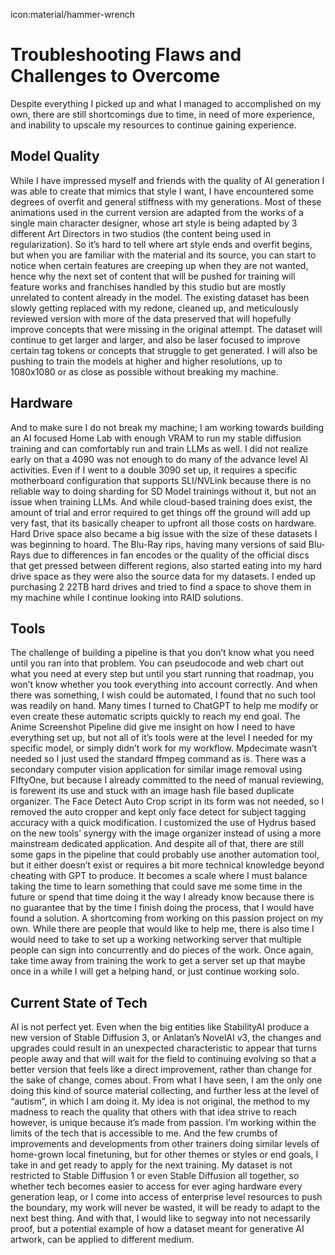 icon:material/hammer-wrench
# Troubleshooting Flaws and Challenges to Overcome

Despite everything I picked up and what I managed to accomplished on my own, there are still shortcomings due to time, in need of more experience, and inability to upscale my resources to continue gaining experience. 

## Model Quality
While I have impressed myself and friends with the quality of AI generation I was able to create that mimics that style I want, I have encountered some degrees of overfit and general stiffness with my generations. Most of these animations used in the current version are adapted from the works of a single main character designer, whose art style is being adapted by 3 different Art Directors in two studios (the content being used in regularization). So it’s hard to tell where art style ends and overfit begins, but when you are familiar with the material and its source, you can start to notice when certain features are creeping up when they are not wanted, hence why the next set of content that will be pushed for training will feature works and franchises handled by this studio but are mostly unrelated to content already in the model. 
The existing dataset has been slowly getting replaced with my redone, cleaned up, and meticulously reviewed version with more of the data preserved that will hopefully improve concepts that were missing in the original attempt. The dataset will continue to get larger and larger, and also be laser focused to improve certain tag tokens or concepts that struggle to get generated. I will also be pushing to train the models at higher and higher resolutions, up to 1080x1080 or as close as possible without breaking my machine. 

## Hardware
And to make sure I do not break my machine; I am working towards building an AI focused Home Lab with enough VRAM to run my stable diffusion training and can comfortably run and train LLMs as well. I did not realize early on that a 4090 was not enough to do many of the advance level AI activities. Even if I went to a double 3090 set up, it requires a specific motherboard configuration that supports SLI/NVLink because there is no reliable way to doing sharding for SD Model trainings without it, but not an issue when training LLMs. And while cloud-based training does exist, the amount of trial and error required to get things off the ground will add up very fast, that its basically cheaper to upfront all those costs on hardware.
Hard Drive space also became a big issue with the size of these datasets I was beginning to hoard. The Blu-Ray rips, having many versions of said Blu-Rays due to differences in fan encodes or the quality of the official discs that get pressed between different regions, also started eating into my hard drive space as they were also the source data for my datasets. I ended up purchasing 2 22TB hard drives and tried to find a space to shove them in my machine while I continue looking into RAID solutions.

## Tools
The challenge of building a pipeline is that you don’t know what you need until you ran into that problem. You can pseudocode and web chart out what you need at every step but until you start running that roadmap, you won’t know whether you took everything into account correctly. And when there was something, I wish could be automated, I found that no such tool was readily on hand. Many times I turned to ChatGPT to help me modify or even create these automatic scripts quickly to reach my end goal.
The Anime Screenshot Pipeline did give me insight on how I need to have everything set up, but not all of it’s tools were at the level I needed for my specific model, or simply didn’t work for my workflow. Mpdecimate wasn’t needed so I just used the standard ffmpeg command as is. There was a secondary computer vision application for similar image removal using FIftyOne, but because I already committed to the need of manual reviewing, is forewent its use and stuck with an image hash file based duplicate organizer. The Face Detect Auto Crop script in its form was not needed, so I removed the auto cropper and kept only face detect for subject tagging accuracy with a quick modification. I customized the use of Hydrus based on the new tools’ synergy with the image organizer instead of using a more mainstream dedicated application. 
And despite all of that, there are still some gaps in the pipeline that could probably use another automation tool, but it either doesn’t exist or requires a bit more technical knowledge beyond cheating with GPT to produce. It becomes a scale where I must balance taking the time to learn something that could save me some time in the future or spend that time doing it the way I already know because there is no guarantee that by the time I finish doing the process, that I would have found a solution. A shortcoming from working on this passion project on my own. 
While there are people that would like to help me, there is also time I would need to take to set up a working networking server that multiple people can sign into concurrently and do pieces of the work. Once again, take time away from training the work to get a server set up that maybe once in a while I will get a helping hand, or just continue working solo.

## Current State of Tech

AI is not perfect yet. Even when the big entities like StabilityAI produce a new version of Stable Diffusion 3, or Anlatan’s NovelAI v3, the changes and upgrades could result in an unexpected characteristic to appear that turns people away and that will wait for the field to continuing evolving so that a better version that feels like a direct improvement, rather than change for the sake of change, comes about. 
From what I have seen, I am the only one doing this kind of source material collecting, and further less at the level of “autism”, in which I am doing it. My idea is not original, the method to my madness to reach the quality that others with that idea strive to reach however, is unique because it’s made from passion. 
I’m working within the limits of the tech that is accessible to me. And the few crumbs of improvements and developments from other trainers doing similar levels of home-grown local finetuning, but for other themes or styles or end goals, I take in and get ready to apply for the next training. 
My dataset is not restricted to Stable Diffusion 1 or even Stable Diffusion all together, so whether tech becomes easier to access for ever aging hardware every generation leap, or I come into access of enterprise level resources to push the boundary, my work will never be wasted, it will be ready to adapt to the next best thing. And with that, I would like to segway into not necessarily proof, but a potential example of how a dataset meant for generative AI artwork, can be applied to different medium.
